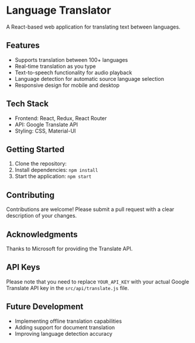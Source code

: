 # Language Translator

A React-based web application for translating text between languages.

## Features

- Supports translation between 100+ languages
- Real-time translation as you type
- Text-to-speech functionality for audio playback
- Language detection for automatic source language selection
- Responsive design for mobile and desktop

## Tech Stack

- Frontend: React, Redux, React Router
- API: Google Translate API
- Styling: CSS, Material-UI

## Getting Started

1. Clone the repository: 
2. Install dependencies: `npm install`
3. Start the application: `npm start`

## Contributing

Contributions are welcome! Please submit a pull request with a clear description of your changes.

## Acknowledgments

Thanks to Microsoft for providing the Translate API.

## API Keys

Please note that you need to replace `YOUR_API_KEY` with your actual Google Translate API key in the `src/api/translate.js` file.

## Future Development

- Implementing offline translation capabilities
- Adding support for document translation
- Improving language detection accuracy


